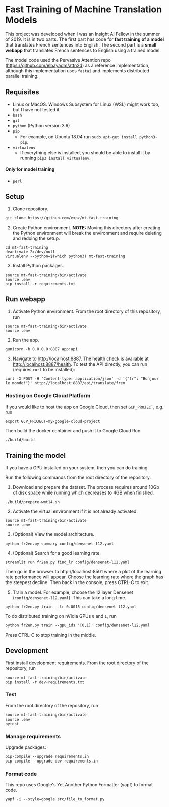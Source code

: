 # Fast Training of Machine Translation Models

This project was developed when I was an Insight AI Fellow in the summer of 2019. It is in two parts. The first part has code for __fast training of a model__ that translates French sentences into English. The second part is a __small webapp__ that translates French sentences to English using a trained model.

The model code used the Pervasive Attention repo (https://github.com/elbayadm/attn2d) as a reference implementation, although this implementation uses `fastai` and implements distributed parallel training.

## Requisites

- Linux or MacOS. Windows Subsystem for Linux (WSL) might work too, but I have not tested it.
- `bash`
- `git`
- `python` (Python version 3.6)
- `pip`
  * For example, on Ubuntu 18.04 run `sudo apt-get install python3-pip`.
- `virtualenv`
  * If everything else is installed, you should be able to install it by running `pip3 install virtualenv`.

#### Only for model training

- `perl`

## Setup

1. Clone repository.
```
git clone https://github.com/expz/mt-fast-training
```

2. Create Python environment. __NOTE:__ Moving this directory after creating the Python environment will break the environment and require deleting and redoing the setup.
```
cd mt-fast-training
deactivate 2>/dev/null
virtualenv --python=$(which python3) mt-fast-training
```

3. Install Python packages.
```
source mt-fast-training/bin/activate
source .env
pip install -r requirements.txt
```

## Run webapp

1. Activate Python environment. From the root directory of this repository, run
```
source mt-fast-training/bin/activate
source .env
```

2. Run the app.
```
gunicorn -b 0.0.0.0:8887 app:api
```

3. Navigate to [http://localhost:8887](http://localhost:8887). The health check is available at [http://localhost:8887/health](http://localhost:8887/health). To test the API directly, you can run (requires `curl` to be installed):
```
curl -X POST -H 'Content-type: application/json' -d '{"fr": "Bonjour le monde!"}' http://localhost:8887/api/translate/fren
```

### Hosting on Google Cloud Platform

If you would like to host the app on Google Cloud, then set `GCP_PROJECT`, e.g. run
```
export GCP_PROJECT=my-google-cloud-project
```
Then build the docker container and push it to Google Cloud Run:
```
./build/build
```

## Training the model

If you have a GPU installed on your system, then you can do training.

Run the following commands from the root directory of the repository.

1. Download and prepare the dataset. The process requires around 10Gb of disk space while running which decreases to 4GB when finished.
```
./build/prepare-wmt14.sh
```

2. Activate the virtual environment if it is not already activated.
```
source mt-fast-training/bin/activate
source .env
```

3. (Optional) View the model architecture.
```
python fr2en.py summary config/densenet-l12.yaml
```

4. (Optional) Search for a good learning rate.
```
streamlit run fr2en.py find_lr config/densenet-l12.yaml
```
Then go in the browser to http://localhost:8501 where a plot of the learning rate performance will appear. Choose the learning rate where the graph has the steepest decline. Then back in the console, press CTRL-C to exit.

5. Train a model. For example, choose the 12 layer Densenet (`config/densenet-l12.yaml`). This can take a long time.
```
python fr2en.py train --lr 0.0015 config/densenet-l12.yaml
```
To do distributed training on nVidia GPUs `0` and `1`, run
```
python fr2en.py train --gpu_ids '[0,1]' config/densenet-l12.yaml
```
Press CTRL-C to stop training in the middle.

## Development

First install development requirements. From the root directory of the repository, run
```
source mt-fast-training/bin/activate
pip install -r dev-requirements.txt
```

### Test

From the root directory of the repository, run
```
source mt-fast-training/bin/activate
source .env
pytest
```

### Manage requirements

Upgrade packages:
```
pip-compile --upgrade requirements.in
pip-compile --upgrade dev-requirements.in
```

### Format code

This repo uses Google's Yet Another Python Formatter (yapf) to format code.
```
yapf -i --style=google src/file_to_format.py
```
